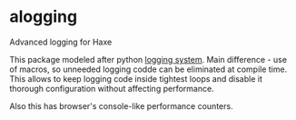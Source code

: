 alogging
========

Advanced logging for Haxe

This package modeled after python [logging system](http://legacy.python.org/dev/peps/pep-0282/).
Main difference - use of macros, so unneeded logging codde can be eliminated at compile time.
This allows to keep logging code inside tightest loops and disable it thorough configuration without affecting performance. 

Also this has browser's console-like performance counters.
